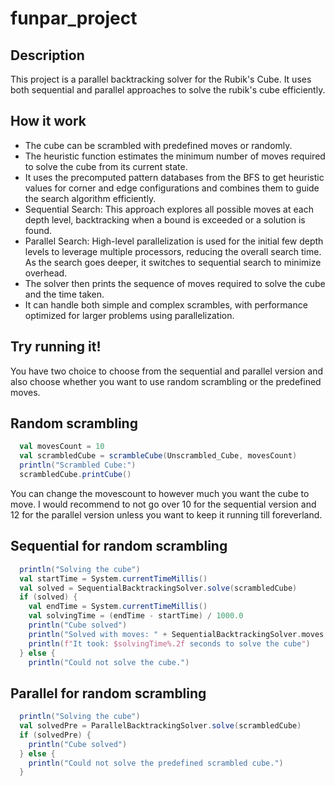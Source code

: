 # funpar_project
 
## Description
This project is a parallel backtracking solver for the Rubik's Cube. It uses both sequential and parallel approaches to solve the  rubik's cube efficiently.

## How it work
- The cube can be scrambled with predefined moves or randomly.
- The heuristic function estimates the minimum number of moves required to solve the cube from its current state.
- It uses the precomputed pattern databases from the BFS to get heuristic values for corner and edge configurations and combines them to guide the search algorithm efficiently.
- Sequential Search: This approach explores all possible moves at each depth level, backtracking when a bound is exceeded or a solution is found.
- Parallel Search: High-level parallelization is used for the initial few depth levels to leverage multiple processors, reducing the overall search time. As the search goes deeper, it
  switches to sequential search to minimize overhead.
- The solver then prints the sequence of moves required to solve the cube and the time taken.
- It can handle both simple and complex scrambles, with performance optimized for larger problems using parallelization.

## Try running it!
You have two choice to choose from the sequential and parallel version and also choose whether you want to use random scrambling or the predefined moves.

## Random scrambling
```scala
  val movesCount = 10
  val scrambledCube = scrambleCube(Unscrambled_Cube, movesCount)
  println("Scrambled Cube:")
  scrambledCube.printCube()
```
You can change the movescount to however much you want the cube to move. I would recommend to not go over 10 for the sequential version and 12 for the parallel version unless you want to keep it running till foreverland.

## Sequential for random scrambling
```scala
  println("Solving the cube")
  val startTime = System.currentTimeMillis()
  val solved = SequentialBacktrackingSolver.solve(scrambledCube)
  if (solved) {
    val endTime = System.currentTimeMillis()
    val solvingTime = (endTime - startTime) / 1000.0
    println("Cube solved")
    println("Solved with moves: " + SequentialBacktrackingSolver.moves.reverse.mkString(", "))
    println(f"It took: $solvingTime%.2f seconds to solve the cube")
  } else {
    println("Could not solve the cube.")
```

## Parallel for random scrambling
```scala
  println("Solving the cube")
  val solvedPre = ParallelBacktrackingSolver.solve(scrambledCube)
  if (solvedPre) {
    println("Cube solved")
  } else {
    println("Could not solve the predefined scrambled cube.")
  }
```
